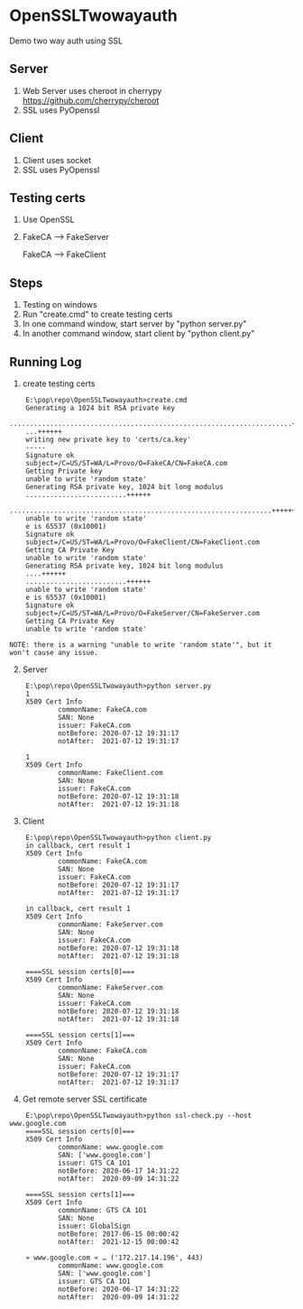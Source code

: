 # OpenSSLTwowayauth
Demo two way auth using SSL
## Server
1. Web Server uses cheroot in cherrypy https://github.com/cherrypy/cheroot
2. SSL uses PyOpenssl
## Client
1. Client uses socket
2. SSL uses PyOpenssl
## Testing certs
1. Use OpenSSL
2. FakeCA --> FakeServer

   FakeCA --> FakeClient
## Steps
1. Testing on windows 
2. Run "create.cmd" to create testing certs
3. In one command window, start server by "python server.py"
4. In another command window, start client by "python client.py"

## Running Log
1. create testing certs
```
    E:\pop\repo\OpenSSLTwowayauth>create.cmd
    Generating a 1024 bit RSA private key
    ......................................................................++++++
    ...++++++
    writing new private key to 'certs/ca.key'
    -----
    Signature ok
    subject=/C=US/ST=WA/L=Provo/O=FakeCA/CN=FakeCA.com
    Getting Private key
    unable to write 'random state'
    Generating RSA private key, 1024 bit long modulus
    .........................++++++
    .................................................................++++++
    unable to write 'random state'
    e is 65537 (0x10001)
    Signature ok
    subject=/C=US/ST=WA/L=Provo/O=FakeClient/CN=FakeClient.com
    Getting CA Private Key
    unable to write 'random state'
    Generating RSA private key, 1024 bit long modulus
    ....++++++
    .........................++++++
    unable to write 'random state'
    e is 65537 (0x10001)
    Signature ok
    subject=/C=US/ST=WA/L=Provo/O=FakeServer/CN=FakeServer.com
    Getting CA Private Key
    unable to write 'random state'
```
    NOTE: there is a warning "unable to write 'random state'", but it won't cause any issue.

2. Server
```
    E:\pop\repo\OpenSSLTwowayauth>python server.py
    1
    X509 Cert Info
            commonName: FakeCA.com
            SAN: None
            issuer: FakeCA.com
            notBefore: 2020-07-12 19:31:17
            notAfter:  2021-07-12 19:31:17

    1
    X509 Cert Info
            commonName: FakeClient.com
            SAN: None
            issuer: FakeCA.com
            notBefore: 2020-07-12 19:31:18
            notAfter:  2021-07-12 19:31:18
```
3. Client
```
    E:\pop\repo\OpenSSLTwowayauth>python client.py
    in callback, cert result 1
    X509 Cert Info
            commonName: FakeCA.com
            SAN: None
            issuer: FakeCA.com
            notBefore: 2020-07-12 19:31:17
            notAfter:  2021-07-12 19:31:17

    in callback, cert result 1
    X509 Cert Info
            commonName: FakeServer.com
            SAN: None
            issuer: FakeCA.com
            notBefore: 2020-07-12 19:31:18
            notAfter:  2021-07-12 19:31:18

    ====SSL session certs[0]===
    X509 Cert Info
            commonName: FakeServer.com
            SAN: None
            issuer: FakeCA.com
            notBefore: 2020-07-12 19:31:18
            notAfter:  2021-07-12 19:31:18

    ====SSL session certs[1]===
    X509 Cert Info
            commonName: FakeCA.com
            SAN: None
            issuer: FakeCA.com
            notBefore: 2020-07-12 19:31:17
            notAfter:  2021-07-12 19:31:17
```
4. Get remote server SSL certificate
```
    E:\pop\repo\OpenSSLTwowayauth>python ssl-check.py --host www.google.com
    ====SSL session certs[0]===
    X509 Cert Info
            commonName: www.google.com
            SAN: ['www.google.com']
            issuer: GTS CA 1O1
            notBefore: 2020-06-17 14:31:22
            notAfter:  2020-09-09 14:31:22

    ====SSL session certs[1]===
    X509 Cert Info
            commonName: GTS CA 1O1
            SAN: None
            issuer: GlobalSign
            notBefore: 2017-06-15 00:00:42
            notAfter:  2021-12-15 00:00:42

    » www.google.com « … ('172.217.14.196', 443)
            commonName: www.google.com
            SAN: ['www.google.com']
            issuer: GTS CA 1O1
            notBefore: 2020-06-17 14:31:22
            notAfter:  2020-09-09 14:31:22
```